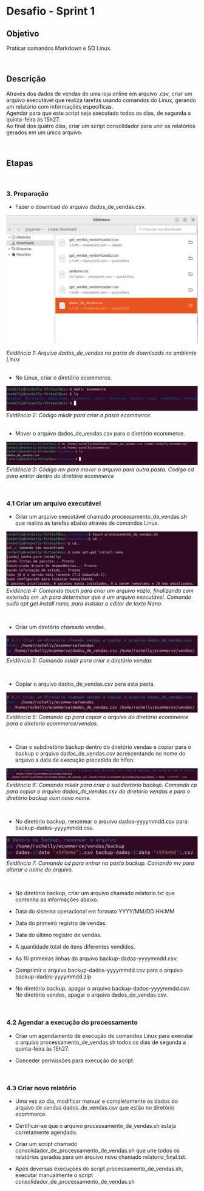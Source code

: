 # Desafio - Sprint 1

## Objetivo


Praticar comandos Markdown e SO Linux.

<br>

## Descrição

Através dos dados de vendas de uma loja online em arquivo .csv, criar um arquivo executável que realiza tarefas usando comandos do Linux, gerando um relatório com informações específicas.     
Agendar para que este script seja executado todos os dias, de segunda a quinta-feira às 15h27.   
Ao final dos quatro dias, criar um script consolidador para unir os relatórios gerados em um único arquivo.

<br>

## Etapas

<br> 

### 3. Preparação

* Fazer o download do arquivo dados_de_vendas.csv.

![Evidência 1](/Sprint%201/evidencias/evid_desafio/etapa3/01.jpg)

_Evidência 1: Arquivo dados_de_vendas na pasta de downloads no ambiente Linux_              
<br>

* No Linux, criar o diretório ecommerce.             

![Evidência 2](/Sprint%201/evidencias/evid_desafio/etapa3/02.jpg)
_Evidência 2: Código mkdir para criar a pasta ecommerce._                        
<br>

* Mover o arquivo dados_de_vendas.csv para o diretório ecommerce.

![Evidência 3](/Sprint%201/evidencias/evid_desafio/etapa3/03.jpg)
_Evidência 3: Código mv para mover o arquivo para outra pasta. Código cd para entrar dentro do diretório ecommerce_

<br>

### 4.1 Criar um arquivo executável

* Criar um arquivo executável chamado processamento_de_vendas.sh que realiza as tarefas abaixo através de comandos Linux.

![Evidência 4](/Sprint%201/evidencias/evid_desafio/etapa4-1/04.jpg)
_Evidência 4: Comando touch para criar um arquivo vazio, finalizando com extensão em .sh para determinar que é um arquivo executável. Comando sudo apt get install nano, para instalar o editor de texto Nano._                               

<br>

* Criar um diretório chamado vendas.

![Evidência 5](/Sprint%201/evidencias/evid_desafio/etapa4-1/05.jpg)
_Evidência 5: Comando mkdir para criar o diretório vendas_

<br>

* Copiar o arquivo dados_de_vendas.csv para esta pasta.

![Evidência 5](/Sprint%201/evidencias/evid_desafio/etapa4-1/05.jpg)
_Evidência 5: Comando cp para copiar o arquivo do diretório ecommerce para o diretorio ecommerce/vendas._

<br>

* Criar o subdiretório backup dentro do diretório vendas e copiar para o backup o arquivo dados_de_vendas.csv acrescentando no nome do arquivo a data de execução precedida de hífen.

![Evidência 6](/Sprint%201/evidencias/evid_desafio/etapa4-1/06.jpg)
_Evidência 6: Comando mkdir para criar o subdiretório backup. Comando cp para copiar o arquivo dados_de_vendas.csv do diretório vendas *e* para o diretório backup com novo nome._

<br>

* No diretório backup, renomear o arquivo dados-yyyymmdd.csv para backup-dados-yyyymmdd.csv.

![Evidência 7](/Sprint%201/evidencias/evid_desafio/etapa4-1/07.jpg)
_Evidência 7: Comando cd para entrar na pasta backup. Comando mv para alterar o nome do arquivo._

<br>

* No diretório backup, criar um arquivo chamado relatorio.txt que contenha as informações abaixo.

* Data do sistema operacional em formato YYYY/MM/DD HH:MM

* Data do primeiro registro de vendas.

* Data do último registro de vendas.

* A quantidade total de itens diferentes vendidos.

* As 10 primeiras linhas do arquivo backup-dados-yyyymmdd.csv.

* Comprimir o arquivo backup-dados-yyyymmdd.csv para o arquivo backup-dados-yyyymmdd.zip.

* No diretório backup, apagar o arquivo backup-dados-yyyymmdd.csv. No diretório vendas, apagar o arquivo dados_de_vendas.csv.



<br>

### 4.2 Agendar a execução do processamento

* Criar um agendamento de execução de comandos Linux para executar o arquivo processamento_de_vendas.sh todos os dias de segunda a quinta-feira às 15h27.

* Conceder permissões para execução do script.


<br>

### 4.3 Criar novo relatório

* Uma vez ao dia, modificar manual e completamente os dados do arquivo de vendas dados_de_vendas.csv que estão no diretório ecommerce.

* Certificar-se que o arquivo processamento_de_vendas.sh esteja corretamente agendado.

* Criar um script chamado consolidador_de_processamento_de_vendas.sh que une todos os relatórios gerados para um arquivo novo chamado relatorio_final.txt.

* Após deversas execuções do script processamento_de_vendas.sh, executar manualmente o script consolidador_de_processamento_de_vendas.sh